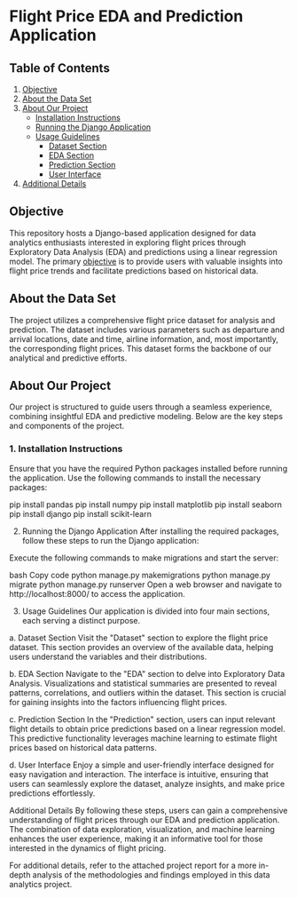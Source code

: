 # Flight Price EDA and Prediction Application

## Table of Contents
1. [Objective](#objective)
2. [About the Data Set](#about-the-data-set)
3. [About Our Project](#about-our-project)
    - [Installation Instructions](#installation-instructions)
    - [Running the Django Application](#running-the-django-application)
    - [Usage Guidelines](#usage-guidelines)
        - [Dataset Section](#dataset-section)
        - [EDA Section](#eda-section)
        - [Prediction Section](#prediction-section)
        - [User Interface](#user-interface)
4. [Additional Details](#additional-details)

<a name="objective"></a>
## Objective

This repository hosts a Django-based application designed for data analytics enthusiasts interested in exploring flight prices through Exploratory Data Analysis (EDA) and predictions using a linear regression model. The primary [objective](#objective) is to provide users with valuable insights into flight price trends and facilitate predictions based on historical data.

<a name="about-the-data-set"></a>
## About the Data Set

The project utilizes a comprehensive flight price dataset for analysis and prediction. The dataset includes various parameters such as departure and arrival locations, date and time, airline information, and, most importantly, the corresponding flight prices. This dataset forms the backbone of our analytical and predictive efforts.

<a name="about-our-project"></a>
## About Our Project

Our project is structured to guide users through a seamless experience, combining insightful EDA and predictive modeling. Below are the key steps and components of the project.

<a name="installation-instructions"></a>
### 1. Installation Instructions

Ensure that you have the required Python packages installed before running the application. Use the following commands to install the necessary packages:

pip install pandas
pip install numpy
pip install matplotlib
pip install seaborn
pip install django
pip install scikit-learn

<a name="running-the-django-application"></a>

2. Running the Django Application
After installing the required packages, follow these steps to run the Django application:

Execute the following commands to make migrations and start the server:

bash
Copy code
python manage.py makemigrations
python manage.py migrate
python manage.py runserver
Open a web browser and navigate to http://localhost:8000/ to access the application.

<a name="usage-guidelines"></a>

3. Usage Guidelines
Our application is divided into four main sections, each serving a distinct purpose.

<a name="dataset-section"></a>

a. Dataset Section
Visit the "Dataset" section to explore the flight price dataset. This section provides an overview of the available data, helping users understand the variables and their distributions.

<a name="eda-section"></a>

b. EDA Section
Navigate to the "EDA" section to delve into Exploratory Data Analysis. Visualizations and statistical summaries are presented to reveal patterns, correlations, and outliers within the dataset. This section is crucial for gaining insights into the factors influencing flight prices.

<a name="prediction-section"></a>

c. Prediction Section
In the "Prediction" section, users can input relevant flight details to obtain price predictions based on a linear regression model. This predictive functionality leverages machine learning to estimate flight prices based on historical data patterns.

<a name="user-interface"></a>

d. User Interface
Enjoy a simple and user-friendly interface designed for easy navigation and interaction. The interface is intuitive, ensuring that users can seamlessly explore the dataset, analyze insights, and make price predictions effortlessly.


<a name="additional-details"></a>

Additional Details
By following these steps, users can gain a comprehensive understanding of flight prices through our EDA and prediction application. The combination of data exploration, visualization, and machine learning enhances the user experience, making it an informative tool for those interested in the dynamics of flight pricing.

For additional details, refer to the attached project report for a more in-depth analysis of the methodologies and findings employed in this data analytics project.
